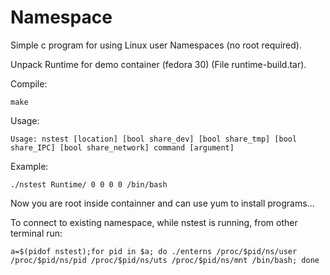 # Namespace

Simple c program for using Linux user Namespaces (no root required).

Unpack Runtime for demo container (fedora 30) (File runtime-build.tar).

Compile:

	make
Usage:
 
	Usage: nstest [location] [bool share_dev] [bool share_tmp] [bool share_IPC] [bool share_network] command [argument]

Example:

	./nstest Runtime/ 0 0 0 0 /bin/bash

 Now you are root inside containner and can use yum to install programs...
	
To  connect to existing namespace, while nstest is running, from other terminal run:

	a=$(pidof nstest);for pid in $a; do ./enterns /proc/$pid/ns/user /proc/$pid/ns/pid /proc/$pid/ns/uts /proc/$pid/ns/mnt /bin/bash; done
